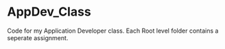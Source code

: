 # AppDev_Class
Code for my Application Developer class. 
Each Root level folder contains a seperate assignment. 
